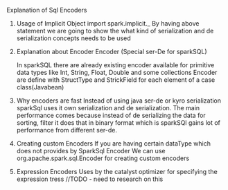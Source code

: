 Explanation of Sql Encoders

1) Usage of Implicit Object 
	import spark.implicit._
	By having above statement we are going to show the what kind of serialization and de serialization concepts needs to be used 

2) 	Explanation about Encoder 
	Encoder (Special ser-De for sparkSQL)
	
	In sparkSQL there are already existing encoder available for primitive data types like Int, String, Float, Double and some collections 
	Encoder are define with StructType and StrickField for each element of a case class(Javabean)
	
3) Why encoders are fast 
	Instead of using java ser-de or kyro serialization sparkSql uses it own serialization and de serialization. 
	The main performance comes because instead of de serializing the data for sorting, filter it does that in binary format which is sparkSQl gains lot of performance from different ser-de.
	
4) Creating custom Encoders 
	If you are having certain dataType which does not provides by SparkSql Encoder 
	We can use org.apache.spark.sql.Encoder for creating custom encoders 

5) Expression Encoders 
	Uses by the catalyst optimizer for specifying the expression tress //TODO - need to research on this		 
	 
